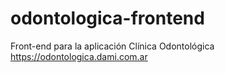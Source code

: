 # odontologica-frontend
Front-end para la aplicación Clínica Odontológica
https://odontologica.dami.com.ar
